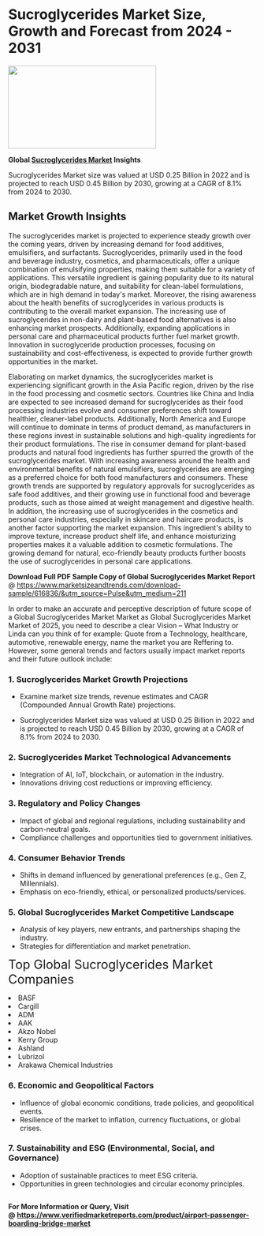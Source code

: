 <H1>Sucroglycerides Market Size, Growth and Forecast from 2024 - 2031</H1><img class="aligncenter size-medium wp-image-584254" src="https://thirdeyenews.in/wp-content/uploads/2024/09/Global-Market-Research-300x168.jpeg" alt="" width="300" height="168" /><p><strong>Global&nbsp;<a href="https://www.marketsizeandtrends.com/download-sample/616836/&amp;utm_source=Pulse&amp;utm_medium=211">Sucroglycerides Market</a> Insights</strong></p><p>Sucroglycerides Market size was valued at USD 0.25 Billion in 2022 and is projected to reach USD 0.45 Billion by 2030, growing at a CAGR of 8.1% from 2024 to 2030.</p><p><h2>Market Growth Insights</h2> <p>The sucroglycerides market is projected to experience steady growth over the coming years, driven by increasing demand for food additives, emulsifiers, and surfactants. Sucroglycerides, primarily used in the food and beverage industry, cosmetics, and pharmaceuticals, offer a unique combination of emulsifying properties, making them suitable for a variety of applications. This versatile ingredient is gaining popularity due to its natural origin, biodegradable nature, and suitability for clean-label formulations, which are in high demand in today's market. Moreover, the rising awareness about the health benefits of sucroglycerides in various products is contributing to the overall market expansion. The increasing use of sucroglycerides in non-dairy and plant-based food alternatives is also enhancing market prospects. Additionally, expanding applications in personal care and pharmaceutical products further fuel market growth. Innovation in sucroglyceride production processes, focusing on sustainability and cost-effectiveness, is expected to provide further growth opportunities in the market. </p> <p>Elaborating on market dynamics, the sucroglycerides market is experiencing significant growth in the Asia Pacific region, driven by the rise in the food processing and cosmetic sectors. Countries like China and India are expected to see increased demand for sucroglycerides as their food processing industries evolve and consumer preferences shift toward healthier, cleaner-label products. Additionally, North America and Europe will continue to dominate in terms of product demand, as manufacturers in these regions invest in sustainable solutions and high-quality ingredients for their product formulations. The rise in consumer demand for plant-based products and natural food ingredients has further spurred the growth of the sucroglycerides market. With increasing awareness around the health and environmental benefits of natural emulsifiers, sucroglycerides are emerging as a preferred choice for both food manufacturers and consumers. These growth trends are supported by regulatory approvals for sucroglycerides as safe food additives, and their growing use in functional food and beverage products, such as those aimed at weight management and digestive health. In addition, the increasing use of sucroglycerides in the cosmetics and personal care industries, especially in skincare and haircare products, is another factor supporting the market expansion. This ingredient's ability to improve texture, increase product shelf life, and enhance moisturizing properties makes it a valuable addition to cosmetic formulations. The growing demand for natural, eco-friendly beauty products further boosts the use of sucroglycerides in personal care applications. </p><p><span class=""><strong>Download Full PDF Sample Copy of Global Sucroglycerides Market Report</strong> @ <a href="https://www.marketsizeandtrends.com/download-sample/616836/&amp;utm_source=Pulse&amp;utm_medium=211" target="_blank">https://www.marketsizeandtrends.com/download-sample/616836/&amp;utm_source=Pulse&amp;utm_medium=211</a></span></p><p>In order to make an accurate and perceptive description of future scope of a Global&nbsp;Sucroglycerides Market Market as Global&nbsp;Sucroglycerides Market Market of 2025, you need to describe a clear Vision &ndash; What Industry or Linda can you think of for example: Quote from a Technology, healthcare, automotive, renewable energy, name the market you are Reffering to. However, some general trends and factors usually impact market reports and their future outlook include:</p><h3>1.&nbsp;<strong>Sucroglycerides Market Growth Projections</strong></h3><ul><li>Examine market size trends, revenue estimates and CAGR (Compounded Annual Growth Rate) projections.</li><li><p>Sucroglycerides Market size was valued at USD 0.25 Billion in 2022 and is projected to reach USD 0.45 Billion by 2030, growing at a CAGR of 8.1% from 2024 to 2030.</p></li></ul><h3>2.&nbsp;<strong>Sucroglycerides Market Technological Advancements</strong></h3><ul><li>Integration of AI, IoT, blockchain, or automation in the industry.</li><li>Innovations driving cost reductions or improving efficiency.</li></ul><h3>3.&nbsp;<strong>Regulatory and Policy Changes</strong></h3><ul><li>Impact of global and regional regulations, including sustainability and carbon-neutral goals.</li><li>Compliance challenges and opportunities tied to government initiatives.</li></ul><h3>4.&nbsp;<strong>Consumer Behavior Trends</strong></h3><ul><li>Shifts in demand influenced by generational preferences (e.g., Gen Z, Millennials).</li><li>Emphasis on eco-friendly, ethical, or personalized products/services.</li></ul><h3>5.&nbsp;<strong>Global Sucroglycerides Market Competitive Landscape</strong></h3><ul><li>Analysis of key players, new entrants, and partnerships shaping the industry.</li><li>Strategies for differentiation and market penetration.</li></ul><p data-pm-slice="1 1 []"><span style="color: inherit; font-family: inherit; font-size: 25px;">Top Global Sucroglycerides Market Companies</span></p><div class="" data-test-id=""><p><li>BASF</li><li> Cargill</li><li> ADM</li><li> AAK</li><li> Akzo Nobel</li><li> Kerry Group</li><li> Ashland</li><li> Lubrizol</li><li> Arakawa Chemical Industries</li></p></div><h3>6.&nbsp;<strong>Economic and Geopolitical Factors</strong></h3><ul><li>Influence of global economic conditions, trade policies, and geopolitical events.</li><li>Resilience of the market to inflation, currency fluctuations, or global crises.</li></ul><h3>7.&nbsp;<strong>Sustainability and ESG (Environmental, Social, and Governance)</strong></h3><ul><li>Adoption of sustainable practices to meet ESG criteria.</li><li>Opportunities in green technologies and circular economy principles.</li></ul><h2><strong style="font-size: 14px;">For More Information or Query, Visit @&nbsp;</strong><a style="background-color: #ffffff; font-size: 14px;" href="https://www.marketsizeandtrends.com/report/sucroglycerides-market/" target="_blank">https://www.verifiedmarketreports.com/product/airport-passenger-boarding-bridge-market</a></h2>
